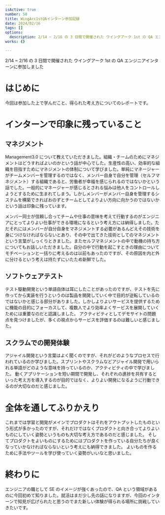 ```yaml
---
isActive: true
number: 50
title: WingArc1stQAインターン参加記録
date: 2024/02/16
tags: []
options:
  description: 2/14 ~ 2/16 の 3 日間で開催された ウイングアーク 1st の QA エンジニアインターンに参加したときの記録です
works: {}

---
```



2/14 ~ 2/16 の 3 日間で開催された ウイングアーク 1st の QA エンジニアインターンに参加しました

<!--more-->

# はじめに

今回は参加した上で学んだこと、得られた考え方についてのレポートです。

# インターンで印象に残っていること

## マネジメント

Management3.0 について教えていただきました。組織・チームのためにマネジメントはどうすればよいのかという話が中心でした。生産性の高い、効率的な組織を目指すためにマネジメントの体制について学びました。単純にマネージャーがチームメンバーを管理するのではなく、メンバー自身で自分を管理（セルフマネジメント）する組織であると、労働者が幸福を感じられるのではないかという話でした。一般的にマネージャーが感じるとされる悩みは他人をコントロールしようとするために生まれてしまう。しかしメンバーがメンバー自身を管理するシステムを構築できればおのずとチームとしてよりよい方向に向かうのではないかという話は印象に残っています。

メンバー同士が信頼し合ってチームや仕事の意味を考えて行動するのがエンジニアにとってよりよい仕事ができる環境になるという考え方には納得しました。ただそれにはメンバーが自分自身をマネジメントする必要があるんどえその技術を身につけなければならないとあり、その中で出てきた技術としてのマネジメントという言葉がしっくりときました。またセルフマネジメントの中で動機の持ち方についてもお話しいただきました。自分の中で行動を起こすときの理由についてモチベーションと一括りに考えるのは以前もあったのですが、その原因を内と外に分けるという考えは持たずにいたため新鮮でした。

## ソフトウェアテスト

テスト駆動開発という単語自体は耳にしたことがあったのですが、テストを先に作ってから実装を行うというのは製品を開発していく中で目的が逆転しているのではないかと感じる部分がありました。しかしよりよいサービスを提供するために機能の目的にフォーカスして、複数人でより効率よくサービスを展開していくためには重要なのだと認識しました。
アクティビティとしてデモサイトの問題点を見つけましたが、多くの視点からサービスを評価するのは難しいと感じました。

## スクラムでの開発体験

アジャイル開発という言葉はよく聞くのですが、それがどのようなプロセスで行われているのか学びました。スプリントやスクラムなどアジャイル開発で用いられる単語がどのような意味を持っているのか、アクティビティの中で学びました。
動くアプリケーションを短い期間で開発し、それぞれの進捗を共有するといった考え方を導入するのが目的ではなく、よりよい開発になるように行動できるのが大切なのだと感じました。

# 全体を通してふりかえり

これまでは学習と開発がメインでプロダクトはそれをアウトプットしたものという形式が多かったのですが、それだけではなくプロダクトと向き合ってよりよいものにしていく姿勢というものも大切な考え方であるのだと感じました。
そしてプロダクトをよいものにするためにはプロダクトを作っている自分たちが良くなっていかなければならないという考えにも納得できました。
よいものを作るために手法やツールを学び使っていく姿勢がいいなと思いました。

# 終わりに

エンジニアの職として SE のイメージが強くあったので、QA という領域があるのに今回初めて知りました。就活はまだ少し先の話になりますが、今回のインターンで知見が広げられたと思うのでまた新しい体験が得られる場所に挑戦していきたいです。
